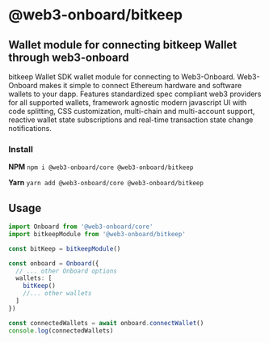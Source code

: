 # @web3-onboard/bitkeep

## Wallet module for connecting bitkeep Wallet through web3-onboard

bitkeep Wallet SDK wallet module for connecting to Web3-Onboard. Web3-Onboard makes it simple to connect Ethereum hardware and software wallets to your dapp. Features standardized spec compliant web3 providers for all supported wallets, framework agnostic modern javascript UI with code splitting, CSS customization, multi-chain and multi-account support, reactive wallet state subscriptions and real-time transaction state change notifications.

### Install

**NPM**
`npm i @web3-onboard/core @web3-onboard/bitkeep`

**Yarn**
`yarn add @web3-onboard/core @web3-onboard/bitkeep`

## Usage

```typescript
import Onboard from '@web3-onboard/core'
import bitkeepModule from '@web3-onboard/bitkeep'

const bitKeep = bitkeepModule()

const onboard = Onboard({
  // ... other Onboard options
  wallets: [
    bitKeep()
    //... other wallets
  ]
})

const connectedWallets = await onboard.connectWallet()
console.log(connectedWallets)
```
